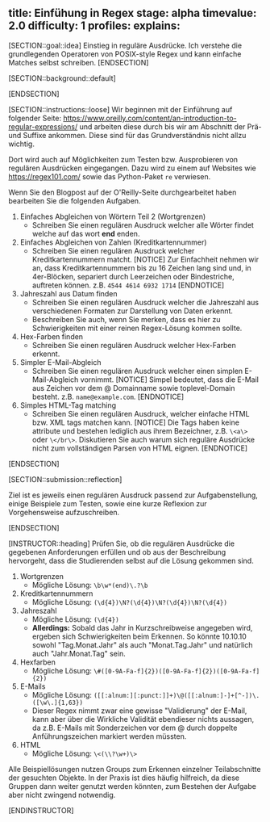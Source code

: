 title: Einfühung in Regex
stage: alpha
timevalue: 2.0
difficulty: 1
profiles:
explains:
---
[SECTION::goal::idea]
Einstieg in reguläre Ausdrücke. Ich verstehe die grundlegenden Operatoren von POSIX-style Regex 
und kann einfache Matches selbst schreiben.
[ENDSECTION]

[SECTION::background::default]

[ENDSECTION]

[SECTION::instructions::loose]
Wir beginnen mit der Einführung auf folgender Seite: 
https://www.oreilly.com/content/an-introduction-to-regular-expressions/ und arbeiten diese durch 
bis wir am Abschnitt der Prä- und Suffixe ankommen. Diese sind für das Grundverständnis nicht 
allzu wichtig.

Dort wird auch auf Möglichkeiten zum Testen bzw. Ausprobieren von regulären Ausdrücken eingegangen. 
Dazu wird zu einem auf Websites wie https://regex101.com/ sowie das Python-Paket `re` verwiesen.

Wenn Sie den Blogpost auf der O'Reilly-Seite durchgearbeitet haben bearbeiten Sie die folgenden 
Aufgaben.

1. Einfaches Abgleichen von Wörtern Teil 2 (Wortgrenzen)
    - Schreiben Sie einen regulären Ausdruck welcher alle Wörter findet welche auf das wort **end** 
   enden.
2. Einfaches Abgleichen von Zahlen (Kreditkartennummer)
    - Schreiben Sie einen regulären Ausdruck welcher Kreditkartennummern matcht. 
[NOTICE]
Zur Einfachheit nehmen wir an, dass Kreditkartennummern bis zu 16 Zeichen lang sind und, in 
4er-Blöcken, separiert durch Leerzeichen oder Bindestriche, auftreten können. 
z.B. `4544 4614 6932 1714`
[ENDNOTICE]
3. Jahreszahl aus Datum finden
    - Schreiben Sie einen regulären Ausdruck welcher die Jahreszahl aus verschiedenen Formaten zur 
   Darstellung von Daten erkennt.
    - Beschreiben Sie auch, wenn Sie merken, dass es hier zu Schwierigkeiten mit einer reinen 
   Regex-Lösung kommen sollte.
4. Hex-Farben finden
    - Schreiben Sie einen regulären Ausdruck welcher Hex-Farben erkennt.
5. Simpler E-Mail-Abgleich
    - Schreiben Sie einen regulären Ausdruck welcher einen simplen E-Mail-Abgleich vornimmt.
[NOTICE]
Simpel bedeutet, dass die E-Mail aus Zeichen vor dem @ Domainname sowie toplevel-Domain besteht. 
z.B. `name@example.com`.
[ENDNOTICE]
6. Simples HTML-Tag matching
    - Schreiben Sie einen regulären Ausdruck, welcher einfache HTML bzw. XML tags matchen kann.
[NOTICE]
Die Tags haben keine attribute und bestehen lediglich aus ihrem Bezeichner, z.B. `\<a\>` oder 
`\</br\>`. Diskutieren Sie auch warum sich reguläre Ausdrücke nicht zum vollständigen 
Parsen von HTML eignen.
[ENDNOTICE]

[ENDSECTION]

[SECTION::submission::reflection]

Ziel ist es jeweils einen regulären Ausdruck passend zur Aufgabenstellung, einige 
Beispiele zum Testen, sowie eine kurze Reflexion zur Vorgehensweise aufzuschreiben.

[ENDSECTION]

[INSTRUCTOR::heading]
Prüfen Sie, ob die regulären Ausdrücke die gegebenen Anforderungen erfüllen und ob aus der 
Beschreibung hervorgeht, dass die Studierenden selbst auf die Lösung gekommen sind.

1. Wortgrenzen
   - Mögliche Lösung: `\b\w*(end)\.?\b`
2. Kreditkartennummern
   - Mögliche Lösung: `(\d{4})\N?(\d{4})\N?(\d{4})\N?(\d{4})`
3. Jahreszahl
   - Mögliche Lösung: `(\d{4})`
   - **Allerdings:** Sobald das Jahr in Kurzschreibweise angegeben wird, ergeben sich 
     Schwierigkeiten beim Erkennen. So könnte 10.10.10 sowohl "Tag.Monat.Jahr" als auch 
     "Monat.Tag.Jahr" und natürlich auch "Jahr.Monat.Tag" sein. 
4. Hexfarben
   - Mögliche Lösung: `\#([0-9A-Fa-f]{2})([0-9A-Fa-f]{2})([0-9A-Fa-f]{2})`
5. E-Mails
   - Mögliche Lösung: `([[:alnum:][:punct:]]+)\@([[:alnum:]-]+[^-])\.([\w\.]{1,63})`
   - Dieser Regex nimmt zwar eine gewisse "Validierung" der E-Mail, kann aber über die Wirkliche 
     Validität ebendieser nichts aussagen, da z.B. E-Mails mit Sonderzeichen vor dem @ durch 
     doppelte Anführungszeichen markiert werden müssten.
6. HTML
   - Mögliche Lösung: `\<(\\?\w+)\>`

Alle Beispiellösungen nutzen Groups zum Erkennen einzelner Teilabschnitte der gesuchten Objekte. 
In der Praxis ist dies häufig hilfreich, da diese Gruppen dann weiter genutzt werden könnten, 
zum Bestehen der Aufgabe aber nicht zwingend notwendig. 

[ENDINSTRUCTOR]
